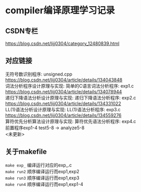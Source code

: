 # compiler编译原理学习记录  
## CSDN专栏  
<https://blog.csdn.net/lijj0304/category_12480839.html>
## 对应链接  
无符号数识别程序: unsigned.cpp  
<https://blog.csdn.net/lijj0304/article/details/134043848>  
词法分析程序设计原理与实现: 简单的C语言词法分析程序: exp1.c  
<https://blog.csdn.net/lijj0304/article/details/134078944>  
递归下降语法分析设计原理与实现: 递归下降语法分析程序: exp2.c  
<https://blog.csdn.net/lijj0304/article/details/134331022>  
LL(1)语法分析设计原理与实现: LL(1)语法分析程序: exp3.c  
<https://blog.csdn.net/lijj0304/article/details/134559276>  
算符优先分析算法设计原理与实现: 算符优先语法分析程序: exp4.c  
前置程序exp1-4 test5-8 -> analyze5-8   
<未更新>  
## 关于makefile  
`make exp_` 编译运行对应的exp_.c  
`make run2` 顺序编译运行而exp1,exp2  
`make run3` 顺序编译运行而exp1,exp3  
`make run4` 顺序编译运行而exp1,exp1-4  
